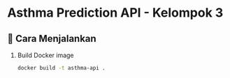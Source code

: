 # Asthma Prediction API - Kelompok 3

## 🚀 Cara Menjalankan
1. Build Docker image
   ```bash
   docker build -t asthma-api .